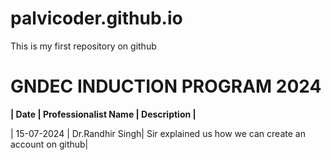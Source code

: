 # palvicoder.github.io
This is my first repository on github
	
# GNDEC INDUCTION PROGRAM 2024

 **| Date | Professionalist Name | Description |**

| 15-07-2024 | Dr.Randhir Singh| Sir explained us how we can create an account on github|
